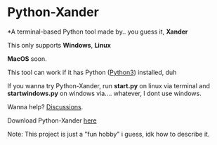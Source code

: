 # Python-Xander
*A terminal-based Python tool made by.. you guess it, **Xander**

This only supports **Windows**, **Linux**

**MacOS** soon.

This tool can work if it has Python ([Python3](https://www.python.org/downloads/release/python-3113/)) installed, duh 

If you wanna try Python-Xander, run **start.py** on linux via terminal and **startwindows.py** on windows via.... whatever, I dont use windows.

Wanna help?
[Discussions](https://github.com/XanderFromFortnite/Python/discussions).

Download Python-Xander [here](https://github.com/XanderFromFortnite/Python/releases)

Note: This project is just a "fun hobby" i guess, idk how to describe it.
